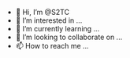 - 👋 Hi, I’m @S2TC
- 👀 I’m interested in ...
- 🌱 I’m currently learning ...
- 💞️ I’m looking to collaborate on ...
- 📫 How to reach me ...

<!---
S2TC/S2TC is a ✨ special ✨ repository because its `README.md` (this file) appears on your GitHub profile.
You can click the Preview link to take a look at your changes.
--->
